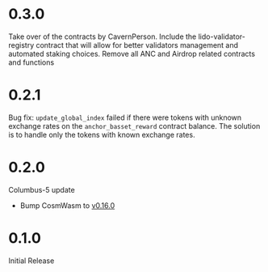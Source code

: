 # 0.3.0
Take over of the contracts by CavernPerson. Include the lido-validator-registry contract that will allow for better validators management and automated staking choices. Remove all ANC and Airdrop related contracts and functions

# 0.2.1
Bug fix: `update_global_index` failed if there were tokens with unknown exchange rates  on the `anchor_basset_reward` contract balance. The solution is to handle only the tokens with known exchange rates.

# 0.2.0
Columbus-5 update

* Bump CosmWasm to [v0.16.0](https://github.com/CosmWasm/cosmwasm/releases/v0.16.0)

# 0.1.0

Initial Release
